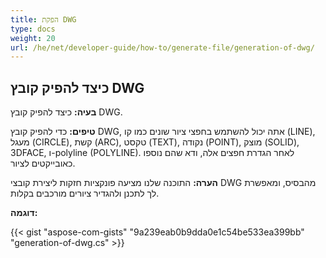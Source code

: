 ```yaml
---
title: הפקת DWG
type: docs
weight: 20
url: /he/net/developer-guide/how-to/generate-file/generation-of-dwg/
---
```


## **כיצד להפיק קובץ DWG**

**בעיה:** כיצד להפיק קובץ DWG.

**טיפים:** כדי להפיק קובץ DWG, אתה יכול להשתמש בחפצי ציור שונים כמו קו (LINE), מעגל (CIRCLE), קשת (ARC), טקסט (TEXT), נקודה (POINT), מוצק (SOLID), 3DFACE, ו-polyline (POLYLINE). לאחר הגדרת חפצים אלה, ודא שהם נוספו כאובייקטים לציור.

**הערה:** התוכנה שלנו מציעה פונקציות חזקות ליצירת קובצי DWG מהבסיס, ומאפשרת לך לתכנן ולהגדיר ציורים מורכבים בקלות.

**דוגמה:**

{{< gist "aspose-com-gists" "9a239eab0b9dda0e1c54be533ea399bb" "generation-of-dwg.cs" >}}
